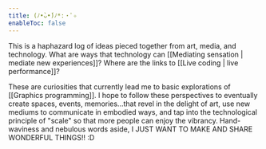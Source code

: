 ```yaml
---
title: (ﾉ•̀ᴗ•́)ﾉ*:・ﾟ✧
enableToc: false
---
```


This is a haphazard log of ideas pieced together from art, media, and technology. What are ways that technology can [[Mediating sensation | mediate new experiences]]? Where are the links to [[Live coding | live performance]]? 

These are curiosities that currently lead me to basic explorations of [[Graphics programming]]. I hope to follow these perspectives to eventually create spaces, events, memories...that revel in the delight of art, use new mediums to communicate in embodied ways, and tap into the technological principle of "scale" so that more people can enjoy the vibrancy. Hand-waviness and nebulous words aside, I JUST WANT TO MAKE AND SHARE WONDERFUL THINGS!! :D